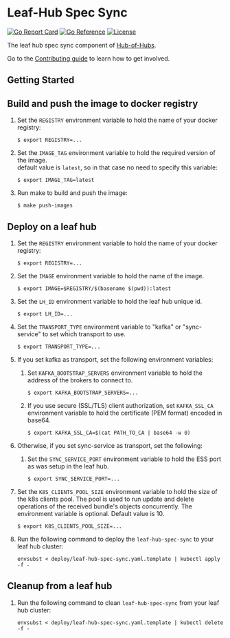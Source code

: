 [comment]: # ( Copyright Contributors to the Open Cluster Management project )

# Leaf-Hub Spec Sync

[![Go Report Card](https://goreportcard.com/badge/github.com/stolostron/leaf-hub-spec-sync)](https://goreportcard.com/report/github.com/stolostron/leaf-hub-spec-sync)
[![Go Reference](https://pkg.go.dev/badge/github.com/stolostron/leaf-hub-spec-sync.svg)](https://pkg.go.dev/github.com/stolostron/leaf-hub-spec-sync)
[![License](https://img.shields.io/github/license/stolostron/leaf-hub-spec-sync)](/LICENSE)

The leaf hub spec sync component of [Hub-of-Hubs](https://github.com/stolostron/hub-of-hubs).

Go to the [Contributing guide](CONTRIBUTING.md) to learn how to get involved.

## Getting Started

## Build and push the image to docker registry

1.  Set the `REGISTRY` environment variable to hold the name of your docker registry:
    ```
    $ export REGISTRY=...
    ```
    
1.  Set the `IMAGE_TAG` environment variable to hold the required version of the image.  
    default value is `latest`, so in that case no need to specify this variable:
    ```
    $ export IMAGE_TAG=latest
    ```
    
1.  Run make to build and push the image:
    ```
    $ make push-images
    ```

## Deploy on a leaf hub

1.  Set the `REGISTRY` environment variable to hold the name of your docker registry:
    ```
    $ export REGISTRY=...
    ```

1.  Set the `IMAGE` environment variable to hold the name of the image.
    ```
    $ export IMAGE=$REGISTRY/$(basename $(pwd)):latest
    ```
    
1. Set the `LH_ID` environment variable to hold the leaf hub unique id.
   ```
   $ export LH_ID=...
   ``` 

1. Set the `TRANSPORT_TYPE` environment variable to "kafka" or "sync-service" to set which transport to use.
    ```
    $ export TRANSPORT_TYPE=...
    ```

1. If you set kafka as transport, set the following environment variables:
    1. Set `KAFKA_BOOTSTRAP_SERVERS` environment variable to hold the
       address of the brokers to connect to.
        ```
        $ export KAFKA_BOOTSTRAP_SERVERS=...
        ```
    
    1. If you use secure (SSL/TLS) client authorization, set `KAFKA_SSL_CA` environment variable to hold the
       certificate (PEM format) encoded in base64.
        ```
        $ export KAFKA_SSL_CA=$(cat PATH_TO_CA | base64 -w 0)
        ```

1. Otherwise, if you set sync-service as transport, set the following:
    1. Set the `SYNC_SERVICE_PORT` environment variable to hold the ESS port as was setup in the leaf hub.
        ```
        $ export SYNC_SERVICE_PORT=...
        ```
   
1.  Set the `K8S_CLIENTS_POOL_SIZE` environment variable to hold the size of the k8s clients pool.
    The pool is used to run update and delete operations of the received bundle's objects concurrently.
    The environment variable is optional. Default value is 10. 
    ```
    $ export K8S_CLIENTS_POOL_SIZE=...
    ```
    
1.  Run the following command to deploy the `leaf-hub-spec-sync` to your leaf hub cluster:  
    ```
    envsubst < deploy/leaf-hub-spec-sync.yaml.template | kubectl apply -f -
    ```
    
## Cleanup from a leaf hub
    
1.  Run the following command to clean `leaf-hub-spec-sync` from your leaf hub cluster:  
    ```
    envsubst < deploy/leaf-hub-spec-sync.yaml.template | kubectl delete -f -
    ```

